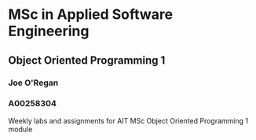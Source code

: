 # MSc in Applied Software Engineering
## Object Oriented Programming 1
### Joe O'Regan
### A00258304

Weekly labs and assignments for AIT MSc Object Oriented Programming 1 module